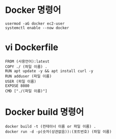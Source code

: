 # Docker 명령어
```
usermod -aG docker ec2-user
systemctl enable --now docker
```

# vi Dockerfile
```
FROM (사용언어):latest
COPY ./ (파일 이름) .
RUN apt update -y && apt install curl -y
RUN adduser (파일 이름)
USER (파일 이름)
EXPOSE 8080
CMD ["./(파일 이름)"]
```
# Docker build 명령어
```
docker build -t (컨테이너 이름 or 파일 이름) .
docker run -d -p(숫자(상관없음)):(포트번호) (파일 이름)
```
